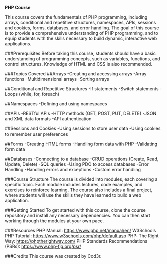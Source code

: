 <b>PHP Course</b>
<br>

This course covers the fundamentals of PHP programming, including arrays, conditional and repetitive structures, namespaces, APIs, sessions and cookies, forms, databases, and error handling. The goal of this course is to provide a comprehensive understanding of PHP programming, and to equip students with the skills necessary to build dynamic, interactive web applications.

###Prerequisites
Before taking this course, students should have a basic understanding of programming concepts, such as variables, functions, and control structures. Knowledge of HTML and CSS is also recommended.

###Topics Covered
##Arrays
-Creating and accessing arrays
-Array functions
-Multidimensional arrays
-Sorting arrays

##Conditional and Repetitive Structures
-If statements
-Switch statements
-Loops (while, for, foreach)

##Namespaces
-Defining and using namespaces

##APIs
-RESTful APIs
-HTTP methods (GET, POST, PUT, DELETE)
-JSON and XML data formats
-API authentication

##Sessions and Cookies
-Using sessions to store user data
-Using cookies to remember user preferences

##Forms
-Creating HTML forms
-Handling form data with PHP
-Validating form data

##Databases
-Connecting to a database
-CRUD operations (Create, Read, Update, Delete)
-SQL queries
-Using PDO to access databases
-Error Handling
-Handling errors and exceptions
-Custom error handling

###Course Structure
The course is divided into modules, each covering a specific topic. Each module includes lectures, code examples, and exercises to reinforce learning. The course also includes a final project, where students will use the skills they have learned to build a web application.

###Getting Started
To get started with this course, clone the course repository and install any necessary dependencies. You can then start working through the modules at your own pace.

###Resources
PHP Manual: https://www.php.net/manual/en/
W3Schools PHP Tutorial: https://www.w3schools.com/php/default.asp
PHP: The Right Way: https://phptherightway.com/
PHP Standards Recommendations (PSRs): https://www.php-fig.org/psr/

###Credits
This course was created by Cod3r.